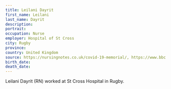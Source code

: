 ```yaml
---
title: Leilani Dayrit
first_name: Leilani
last_name: Dayrit
description: 
portrait: 
occupation: Nurse
employer: Hospital of St Cross
city: Rugby
province: 
country: United Kingdom
source: https://nursingnotes.co.uk/covid-19-memorial/, https://www.bbc.com/news/uk-england-coventry-warwickshire-52244854, https://www.mirror.co.uk/news/uk-news/five-nurses-die-suspected-coronavirus-21852102
birth_date: 
death_date: 
---
```


Leilani Dayrit (RN) worked at St Cross Hospital in Rugby.